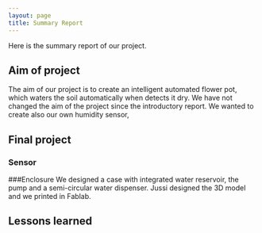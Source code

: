 ```yaml
---
layout: page
title: Summary Report
---
```

Here is the summary report of our project.

## Aim of project

The aim of our project is to create an intelligent automated flower pot, which waters the soil automatically when detects it dry. We have not changed the aim of the project since the introductory report. We wanted to create also our own humidity sensor,


## Final project

### Sensor


###Enclosure
 We designed a case with integrated water reservoir, the pump and a semi-circular water dispenser. Jussi designed the 3D model and we printed in Fablab.

## Lessons learned
